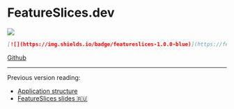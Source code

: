 # FeatureSlices.dev

[![](https://img.shields.io/badge/featureslices-1.0.0-blue)](https://featureslices.dev)


```md
[![](https://img.shields.io/badge/featureslices-1.0.0-blue)](https://featureslices.dev)
```

[Github](https://github.com/featureslices)

---

Previous version reading:

- [Application structure](https://sova.dev/application-structure/)
- [FeatureSlices slides 🇷🇺](https://tg.guru/feature_slices)
